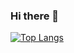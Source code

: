 ### Hi there 👋

[![Top Langs](https://github-readme-stats.vercel.app/api/top-langs/?username=coherent17&langs_count=10&layout=compact)](https://github.com/anuraghazra/github-readme-stats)

<!--
**jxes993409/jxes993409** is a ✨ _special_ ✨ repository because its `README.md` (this file) appears on your GitHub profile.

Here are some ideas to get you started:

- 🔭 I’m currently working on ...
- 🌱 I’m currently learning ...
- 👯 I’m looking to collaborate on ...
- 🤔 I’m looking for help with ...
- 💬 Ask me about ...
- 📫 How to reach me: ...
- 😄 Pronouns: ...
- ⚡ Fun fact: ...
-->
